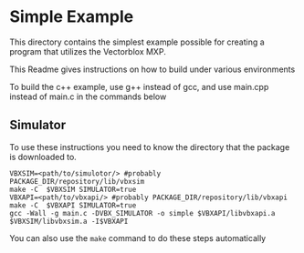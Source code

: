 # Simple Example

This directory contains the simplest example possible for creating a program
that utilizes the Vectorblox MXP.

This Readme gives instructions on how to build under various environments

To build the c++ example, use g++ instead of gcc, and use main.cpp instead of main.c
in the commands below

## Simulator

To use these instructions you need to know the directory that the package is
downloaded to.

```
VBXSIM=<path/to/simulotor/> #probably PACKAGE_DIR/repository/lib/vbxsim
make -C  $VBXSIM SIMULATOR=true
VBXAPI=<path/to/vbxapi/> #probably PACKAGE_DIR/repository/lib/vbxapi
make -C  $VBXAPI SIMULATOR=true
gcc -Wall -g main.c -DVBX_SIMULATOR -o simple $VBXAPI/libvbxapi.a $VBXSIM/libvbxsim.a -I$VBXAPI
```
You can also use the `make` command to do these steps automatically
